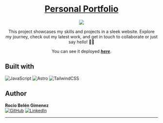 <div align="center">
<h1 style="border-bottom: none">
    <b><a href="#">Personal Portfolio</a></b>
</h1>
<img src="https://i.imgur.com/7ZBXlhP.png">

This project showcases my skills and projects in a sleek website.
Explore my journey, check out my latest work, and get in touch to collaborate or just say hello! 🚀✨

You can see it deployed <b><a href="https://belenrb.netlify.app/">_here_</a></b>.

</div>

## Built with

![JavaScript](https://img.shields.io/badge/javascript-%23323330.svg?style=for-the-badge&logo=javascript&logoColor=%23F7DF1E)
![Astro](https://img.shields.io/badge/astro-%232C2052.svg?style=for-the-badge&logo=astro&logoColor=white)
![TailwindCSS](https://img.shields.io/badge/tailwindcss-%2338B2AC.svg?style=for-the-badge&logo=tailwind-css&logoColor=white)

## Author

**Rocio Belén Gimenez**<br>
[![GitHub](https://img.shields.io/badge/github-%23121011.svg?style=for-the-badge&logo=github&logoColor=white)](https://github.com/SBelenB)
[![LinkedIn](https://img.shields.io/badge/linkedin-%230077B5.svg?style=for-the-badge&logo=linkedin&logoColor=white)](https://www.linkedin.com/in/belengimenez/)

---
